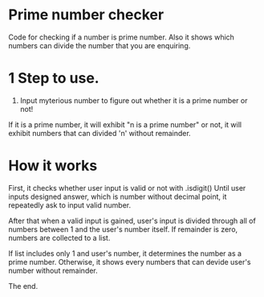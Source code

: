 # Prime number checker
Code for checking if a number is prime number.
Also it shows which numbers can divide the number that you are enquiring.

# 1 Step to use.

1. Input myterious number to figure out whether it is a prime number or not!

If it is a prime number, it will exhibit "n is a prime number"
or not, it will exhibit numbers that can divided 'n' without remainder.

# How it works

First, it checks whether user input is valid or not with .isdigit()
Until user inputs designed answer, which is number without decimal point, it repeatedly ask to input valid number.

After that when a valid input is gained,  user's input is divided through all of numbers between 1 and the user's number itself.
If remainder is zero, numbers are collected to a list.

If list includes only 1 and user's number, it determines the number as a prime number. Otherwise, it shows every numbers that can devide user's number without remainder.

The end.
